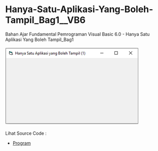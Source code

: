 # Hanya-Satu-Aplikasi-Yang-Boleh-Tampil_Bag1__VB6
Bahan Ajar Fundamental Pemrograman Visual Basic 6.0 - Hanya Satu Aplikasi Yang Boleh Tampil_Bag1<br><br>
<img src="https://github.com/RizkyKhapidsyah/Hanya-Satu-Aplikasi-Yang-Boleh-Tampil_Bag1__VB6/blob/main/result/001.PNG"><br><br>
Lihat Source Code : <br>
- <a href="https://github.com/RizkyKhapidsyah/Hanya-Satu-Aplikasi-Yang-Boleh-Tampil_Bag1__VB6/blob/main/Form1.frm">Program</a>
